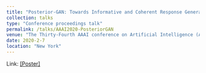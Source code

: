 ```yaml
---
title: "Posterior-GAN: Towards Informative and Coherent Response Generation with Posterior Generative Adversarial Network"
collection: talks
type: "Conference proceedings talk"
permalink: /talks/AAAI2020-PosteriorGAN
venue: "The Thirty-Fourth AAAI conference on Artificial Intelligence (AAAI-20)"
date: 2020-2-7
location: "New York"
---
```


Link: [[Poster]](https://www.dropbox.com/s/apr2lp2pgl97tao/Poster.pdf?dl=0)
